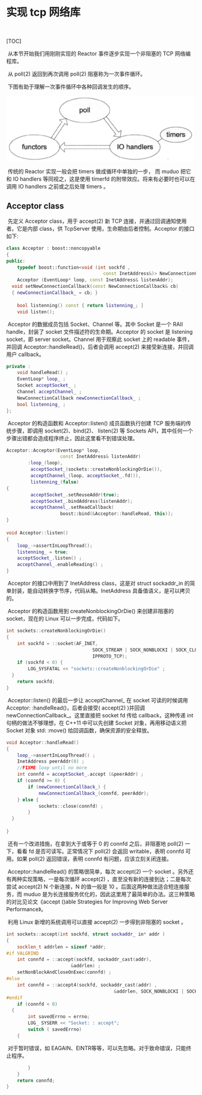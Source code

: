 # 实现 tcp 网络库

​		

[TOC]

​		从本节开始我们用刚刚实现的 Reactor 事件逐步实现一个非阻塞的 TCP 网络编程库。

​		从 poll(2) 返回到再次调用 poll(2) 阻塞称为一次事件循环。

​		下图有助于理解一次事件循环中各种回调发生的顺序。

![04事件循环回调顺序](./markdownimage/04事件循环回调顺序.png)

​		传统的 Reactor 实现一般会把 timers 做成循环中单独的一步， 而 muduo 把它和 IO handlers 等同视之，这是使用 timerfd 的附带效应。将来有必要时也可以在调用 IO handlers 之前或之后处理 timers 。



## Acceptor class

​		先定义 Acceptor class，用于 accept(2) 新 TCP 连接，并通过回调通知使用者。它是内部 class，供 TcpServer 使用，生命期由后者控制。Acceptor 的接口如下:

```c++
class Acceptor : boost::noncopyable
{
public:
	typedef boost::function<void (int sockfd ,
									const InetAddress&)> NewConnectionCallback;
	Acceptor (EventLoop* loop, const InetAddress& listenAddr);
  void setNewConnectionCallback(const NewConnectionCallback& cb)
  { newConnectionCallback_ = cb; }
  
	bool listenning() const { return listenning_; ]
	void listen();
```

​		Acceptor 的数据成员包括 Socket、Channel 等。其中 Socket 是一个 RAII handle，封装了 socket 文件描述符的生命期。Acceptor 的 socket 是 listening socket，即 server socket。Channel 用于观察此 socket 上的 readable 事件，并回调 Acceptor::handleRead()，后者会调用 accept(2) 来接受新连接，并回调用户 callback。

```c++
private :
	void handleRead() ;
	EventLoop* loop_ ;
	Socket acceptSocket_ ;
	Channel acceptChannel_ ;
	NewConnectionCallback newConnectionCallback_ ;
	bool listenning_ ;
};
```

​		Acceptor 的构造函数和 Acceptor::listen() 成员函数执行创建 TCP 服务端的传统步骤，即调用 socket(2)、bind(2)、 listen(2)  等 Sockets API，其中任何一个步骤出错都会造成程序终止，因此这里看不到错误处理。

```c++
Acceptor::Acceptor(EventLoop* loop, 
                    const InetAddress& listenAddr)
		:loop_(loop),
		 acceptSocket_(sockets::createNonblockingOrDie()),
		 acceptChannel_(loop, acceptSocket_.fd()),
		 listenning_(false)
{
		 acceptSocket_.setReuseAddr(true);
		 acceptSocket_.bindAddress(listenAddr);
		 acceptChannel_.setReadCallback(
					boost::bind(&Acceptor::handleRead, this));
}

void Acceptor::listen()
{
	loop_->assertInLoopThread();
	listenning_ = true;
	acceptSocket_.listen() ;
	acceptChannel_.enableReading() ;
}
```

​		Acceptor 的接口中用到了 InetAddress class，这是对 struct sockaddr_in 的简单封装，能自动转换字节序，代码从略。InetAddress 具备值语义，是可以拷贝的。

​		Acceptor 的构造函数用到 createNonblockingOrDie() 来创建非阻塞的 socket，现在的 Linux 可以一步完成，代码如下。

```c++
int sockets::createNonblockingOrDie()
{
	int sockfd = ::socket(AF_INET,
								SOCK_STREAM | SOCK_NONBLOCKI | SOCK_CLOEXEC,
								IPPROTO_TCP);
	if (sockfd < 0) {
		LOG_SYSFATAL << "sockets::createNonblockingOrDie" ;
  }
	return sockfd;
}
```

​		Acceptor::listen() 的最后一步让 acceptChannel_ 在 socket 可读的时候调用 Acceptor: :handleRead()，后者会接受( accept(2) )并回调 newConnectionCallback_。这里直接把 socket fd 传给 callback，这种传递 int 句柄的做法不够理想，在 C++11 中可以先创建 Socket 对象，再用移动语义把 Socket 对象 std: :move() 给回调函数，确保资源的安全释放。

```c++
void Acceptor::handleRead()
{
	loop_->assertInLoopThread() ;
	InetAddress peerAddr(0) ;
	//FIXME loop until no more
	int connfd = acceptSocket_.accept (&peerAddr) ;
	if (connfd >= 0) {
		if (newConnectionCallback_) {
			newConnectionCallback_(connfd, peerAddr);
    } else {
			sockets::close(connfd) ;
		}
  }
  
}
```

​		还有一个改进措施，在拿到大于或等于 0 的 connfd 之后，非阻塞地 poll(2) 一下，看看 fd 是否可读写。正常情况下 poll(2) 会返回 writable，表明 connfd 可用。如果 poll(2) 返回错误，表明 connfd 有问题，应该立刻关闭连接。

​		Acceptor::handleRead() 的策略很简单，每次 accept(2) 一个 socket 。另外还有两种实现策略，一是每次循环 accept(2) ，直至没有新的连接到达；二是每次尝试 accept(2) N 个新连接，N 的值一般是 10 。后面这两种做法适合短连接服务，而 muduo 是为长连接服务优化的，因此这里用了最简单的办法。这三种策略的对比见论文《accept ()able Strategies for Improving Web Server Performance》。

​		利用 Linux 新增的系统调用可以直接 accept(2) 一步得到非阻塞的 socket 。

```c++
int sockets::accept(int sockfd, struct sockaddr_ in* addr )
{
	socklen_t addrlen = sizeof *addr;
#if VALGRIND
	int connfd = ::accept(sockfd, sockaddr_cast(addr), 
                        &addrlen) ;
	setNonBlockAndCloseOnExec(connfd) ;
#else
	int connfd = ::accept4(sockfd, sockaddr_cast(addr) ,
										&addrlen, SOCK_NONBLOCKI | SOCK_CLOEXEC);
#endif
	if (connfd < 0)
  {
		int savedErrno = errno;
		LOG_ SYSERR << "Socket: : accept";
		switch ( savedErrno)
    {
```

​		对于暂时错误，如 EAGAIN、EINTR等等，可以先忽略。对于致命错误，只能终止程序。

```c++
		}
	}
	return connfd;
}
```





